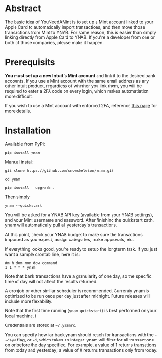 # Abstract
The basic idea of YouNeedAMint is to set up a Mint account linked to your Apple Card to automatically import transactions, and then move those transactions from Mint to YNAB. For some reason, this is easier than simply linking directly from Apple Card to YNAB. If you're a developer from one or both of those companies, please make it happen.

# Prerequisits
**You must set up a new Intuit's Mint account** and link it to the desired bank accounts.
If you use a Mint account with the same email address as any other Intuit product, regardless of whether you link them, you will be required to enter a 2FA code on every login, which makes automatiation more difficult.

If you wish to use a Mint account with enforced 2FA, reference [this page](https://github.com/mintapi/mintapi#mfa-authentication-methods) for more details.

# Installation

Available from PyPi:

```pip install ynam```


Manual install:

```git clone https://github.com/snowskeleton/ynam.git```

```cd ynam```

```pip install --upgrade .```


Then simply

```ynam --quickstart```

You will be asked for a YNAB API key (available from your YNAB settings), and your Mint username and password.
After finishing the quickstart path, ynam will automatically pull all yesterday's transactions.

At this point, check your YNAB budget to make sure the transactions imported as you expect, assign categories, make approvals, etc.

If everything looks good, you're ready to setup the longterm task.
If you just want a sample crontab line, here it is:
```
#m h dom mon dow command
1 1 * * * ynam
```

Note that bank transactions have a granularity of one day, so the specific time of day will not affect the results returned.


A cronjob or other similar scheduler is recommended.
Currently ynam is optimized to be run once per day just after midnight.
Future releases will include more flexability.


Note that the first time running (```ynam quickstart```) is best performed on your local machine, i

Credentials are stored at ```~/.ynamrc```.

You can specify how far back ynam should reach for transactions with the ```--days``` flag, or ```-d```, which takes an integer.
ynam will filter for all transactions on or before the day specified.
For example, a value of 1 returns transations from today and yesterday; a value of 0 returns transactions only from today.
